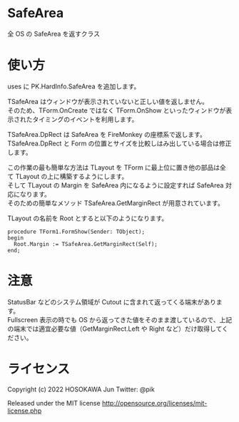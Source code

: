 ﻿# SafeArea
全 OS の SafeArea を返すクラス

# 使い方
uses に PK.HardInfo.SafeArea を追加します。

TSafeArea はウィンドウが表示されていないと正しい値を返しません。<br>
そのため、TForm.OnCreate ではなく TForm.OnShow といったウィンドウが表示されたタイミングのイベントを利用します。<br>

TSafeArea.DpRect は SafeArea を FireMonkey の座標系で返します。<br>
TSafeArea.DpRect と Form の位置とサイズを比較しはみ出している場合は修正します。<br>

この作業の最も簡単な方法は TLayout を TForm に最上位に置き他の部品は全て TLayout の上に構築するようにします。<br>
そして TLayout の Margin を SafeArea 内になるように設定すれば SafeArea 対応になります。<br>
そのための簡単なメソッド TSafeArea.GetMarginRect が用意されています。<br>

TLayout の名前を Root とすると以下のようになります。<br>

```delphi
procedure TForm1.FormShow(Sender: TObject);
begin
  Root.Margin := TSafeArea.GetMarginRect(Self);
end;
```

# 注意
StatusBar などのシステム領域が Cutout に含まれて返ってくる端末があります。<br>
Fullscreen 表示の時でも OS から返ってきた値をそのまま渡しているので、上記の端末では適宜必要な値（GetMarginRect.Left や Right など）だけ取得してください。


# ライセンス
Copyright (c) 2022 HOSOKAWA Jun
Twitter: @pik

Released under the MIT license
http://opensource.org/licenses/mit-license.php

